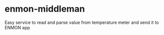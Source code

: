 # enmon-middleman
Easy service to read and parse value from temperature meter and send it to ENMON app
